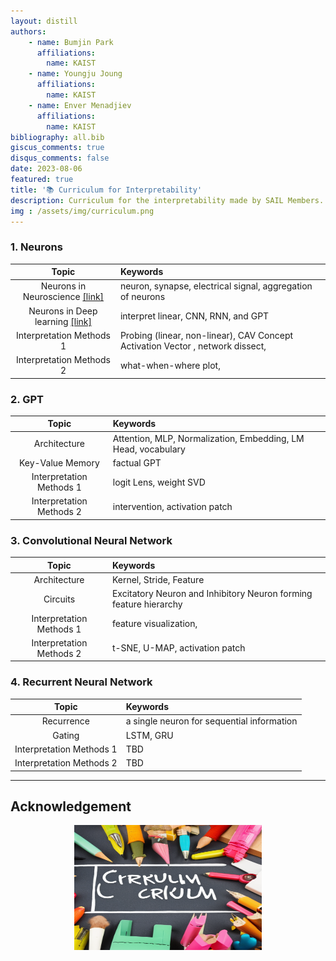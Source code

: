 ```yaml
---
layout: distill
authors: 
    - name: Bumjin Park
      affiliations:
        name: KAIST
    - name: Youngju Joung
      affiliations:
        name: KAIST
    - name: Enver Menadjiev
      affiliations:
        name: KAIST
bibliography: all.bib
giscus_comments: true
disqus_comments: false
date: 2023-08-06
featured: true
title: '📚 Curriculum for Interpretability'
description: Curriculum for the interpretability made by SAIL Members.
img : /assets/img/curriculum.png
---
```


### 1. Neurons 

| Topic | Keywords |  
| :-: |  :-- |
Neurons in Neuroscience [[link]](https://team-interpret.github.io/curriculum/1_neuron_comparison/) | neuron, synapse, electrical signal, aggregation of neurons
Neurons in Deep learning [[link]](https://team-interpret.github.io/curriculum/2_neurons_in_deep_learning/) | interpret linear, CNN, RNN, and GPT|
Interpretation Methods 1 | Probing (linear, non-linear)<d-cite key="li2022emergent"/>, CAV <d-footnote> Concept Activation Vector </d-footnote>, network dissect,  | 
Interpretation Methods 2 | what-when-where plot<d-cite key="mcgrath2022acquisition"/>, | 


### 2. GPT 

| Topic | Keywords |  
| :-: |  :-- |
| Architecture | Attention, MLP, Normalization, Embedding, LM Head, vocabulary   |  
| Key-Value Memory | factual GPT   |  
| Interpretation Methods 1 | logit Lens, weight SVD  | 
| Interpretation Methods 2 | intervention, activation patch | 


### 3. Convolutional Neural Network 

| Topic | Keywords |  
| :-: |  :-- |
| Architecture | Kernel, Stride, Feature |  
| Circuits | Excitatory Neuron and Inhibitory Neuron forming feature hierarchy  <d-cite key="cammarata2021curve"/> |  
| Interpretation Methods 1 | feature visualization,   | 
| Interpretation Methods 2 | t-SNE, U-MAP, activation patch | 


### 4. Recurrent Neural Network 


| Topic | Keywords |  
| :-: |  :-- |
| Recurrence | a single neuron for sequential information    |  
| Gating | LSTM, GRU   |  
| Interpretation Methods 1 | TBD  | 
| Interpretation Methods 2 | TBD | 


---

## Acknowledgement



<figure>
<center>
<img src="/assets/img/curriculum.png" style="width:300px;height:200px">
</center>
</figure>
